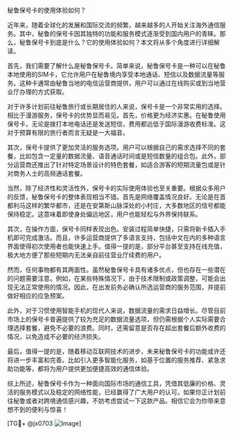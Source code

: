 秘鲁保号卡的使用体验如何？

近年来，随着全球化的发展和国际交流的频繁，越来越多的人开始关注海外通信服务。其中，秘鲁的保号卡因其独特的功能和服务模式逐渐受到国内用户的青睐。那么，秘鲁保号卡到底是什么？它的使用体验如何？本文将从多个角度进行详细解读。

首先，我们需要了解什么是秘鲁保号卡。简单来说，秘鲁保号卡是一种可以在秘鲁本地使用的SIM卡，它允许用户在秘鲁境内享受本地通话、短信以及数据流量等服务。这种卡通常由秘鲁当地的电信运营商提供，用户可以通过在线购买或到当地营业厅办理的方式获取。

对于许多计划前往秘鲁旅行或长期居住的人来说，保号卡是一个非常实用的选择。相比于漫游服务，保号卡的优势显而易见。首先，价格更为经济实惠。在秘鲁使用保号卡，无论是拨打本地电话还是发送短信，费用都远低于国际漫游收费标准。这对于预算有限的旅行者而言无疑是一大福音。

其次，保号卡提供了更加灵活的服务选项。用户可以根据自己的需求选择不同的套餐，比如包含一定量的数据流量、语音通话时间或是短信数量的组合包。此外，部分运营商还推出了针对特定场景设计的特色套餐，如适合游客的短期流量包或是针对商务人士的高频通话套餐。

当然，除了经济性和灵活性外，保号卡的实际使用体验也至关重要。根据众多用户的反馈，秘鲁保号卡的整体表现相当不错。首先是网络覆盖情况良好。无论是在首都利马这样的繁华都市，还是在安第斯山脉深处的小村庄，大多数地区的信号都能保持稳定。这意味着即使身处偏远地区，用户也能轻松与外界保持联系。

其次，在操作方面，保号卡同样表现出色。安装过程简单快捷，只需将新卡插入手机即可完成激活。而且，许多运营商提供了多语言支持，包括中文在内的多种语言界面使得初次使用者也能快速上手。值得一提的是，部分平台甚至支持在线充值，极大地方便了那些短期内无法亲自前往营业厅续费的用户。

然而，任何事物都有其两面性。虽然秘鲁保号卡具有诸多优点，但也存在一些潜在的问题需要注意。例如，在某些特殊情况下，由于技术限制或政策调整，可能会出现无法正常使用的情况。因此，在出发前务必确认所选运营商的服务范围，并提前做好相应的应急预案。

此外，对于习惯使用智能手机的现代人来说，数据流量的需求日益增长。尽管目前市场上的保号卡普遍提供了较为充足的数据流量选项，但仍需根据个人实际需要合理选择套餐，避免不必要的浪费。同时，还需留意是否存在超出套餐后额外收费的情况，以免造成不必要的经济损失。

最后，值得一提的是，随着移动互联网技术的进步，未来秘鲁保号卡的功能或许还将进一步丰富和完善。比如引入更多智能化服务，如基于位置的服务推荐、紧急求助功能等，都将为用户提供更加便捷高效的通信体验。

综上所述，秘鲁保号卡作为一种面向国际市场的通信工具，凭借其低廉的价格、灵活的服务模式以及稳定的网络性能，已经赢得了广大用户的认可。如果你正计划前往秘鲁或者对跨境通信感兴趣，不妨考虑尝试一下这款产品。相信它会为你带来意想不到的便利与惊喜！

[TG💪+ @jx0703 ![Image](https://github.com/user-attachments/assets/dbca1d08-cadb-493c-b0ec-ad6f7a83f270)]